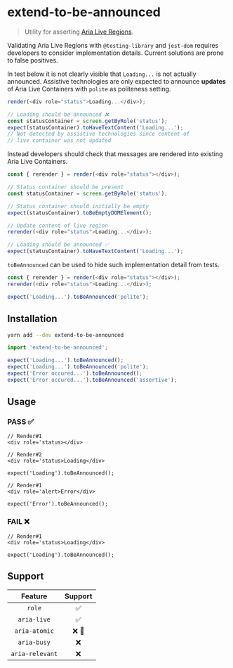 # extend-to-be-announced

> Utility for asserting [Aria Live Regions](https://www.w3.org/TR/wai-aria-1.2/#dfn-live-region).

Validating Aria Live Regions with `@testing-library` and `jest-dom` requires developers to consider implementation details.
Current solutions are prone to false positives.

In test below it is not clearly visible that `Loading...` is not actually announced.
Assistive technologies are only expected to announce **updates** of Aria Live Containers with `polite` as politeness setting.

```js
render(<div role="status">Loading...</div>);

// Loading should be announced ❌
const statusContainer = screen.getByRole('status');
expect(statusContainer).toHaveTextContent('Loading...');
// Not detected by assistive technologies since content of
// live container was not updated
```

Instead developers should check that messages are rendered into existing Aria Live Containers.

```js
const { rerender } = render(<div role="status"></div>);

// Status container should be present
const statusContainer = screen.getByRole('status');

// Status container should initially be empty
expect(statusContainer).toBeEmptyDOMElement();

// Update content of live region
rerender(<div role="status">Loading...</div>);

// Loading should be announced ✅
expect(statusContainer).toHaveTextContent('Loading...');
```

`toBeAnnounced` can be used to hide such implementation detail from tests.

```js
const { rerender } = render(<div role="status"></div>);
rerender(<div role="status">Loading...</div>);

expect('Loading...').toBeAnnounced('polite');
```

## Installation

```bash
yarn add --dev extend-to-be-announced
```

```js
import 'extend-to-be-announced';

expect('Loading...').toBeAnnounced();
expect('Loading...').toBeAnnounced('polite');
expect('Error occured...').toBeAnnounced();
expect('Error occured...').toBeAnnounced('assertive');
```

## Usage

### PASS :white_check_mark:

```
// Render#1
<div role='status></div>

// Render#2
<div role='status>Loading</div>

expect('Loading').toBeAnnounced();
```

```
// Render#1
<div role='alert>Error</div>

expect('Error').toBeAnnounced();
```

### FAIL :x:

```
// Render#1
<div role='status>Loading</div>

expect('Loading').toBeAnnounced();
```

## Support

|     Feature     |          Support          |
| :-------------: | :-----------------------: |
|     `role`      |    :white_check_mark:     |
|   `aria-live`   |    :white_check_mark:     |
|  `aria-atomic`  | :x: :construction_worker: |
|   `aria-busy`   |            :x:            |
| `aria-relevant` |            :x:            |
